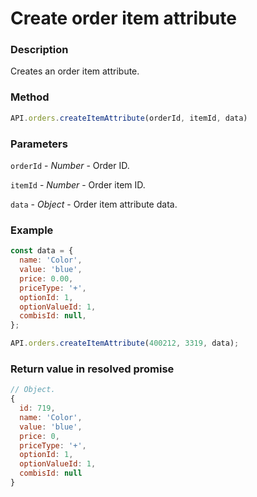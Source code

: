 # Create order item attribute

### Description

Creates an order item attribute.

### Method

```js
API.orders.createItemAttribute(orderId, itemId, data)
```

### Parameters

`orderId` - *Number* - Order ID.

`itemId` - *Number* - Order item ID.

`data` - *Object* - Order item attribute data.

### Example

```js
const data = {
  name: 'Color',
  value: 'blue',
  price: 0.00,
  priceType: '+',
  optionId: 1,
  optionValueId: 1,
  combisId: null,
};

API.orders.createItemAttribute(400212, 3319, data);
```

### Return value in resolved promise

```js
// Object.
{
  id: 719,
  name: 'Color',
  value: 'blue',
  price: 0,
  priceType: '+',
  optionId: 1,
  optionValueId: 1,
  combisId: null
}

```
